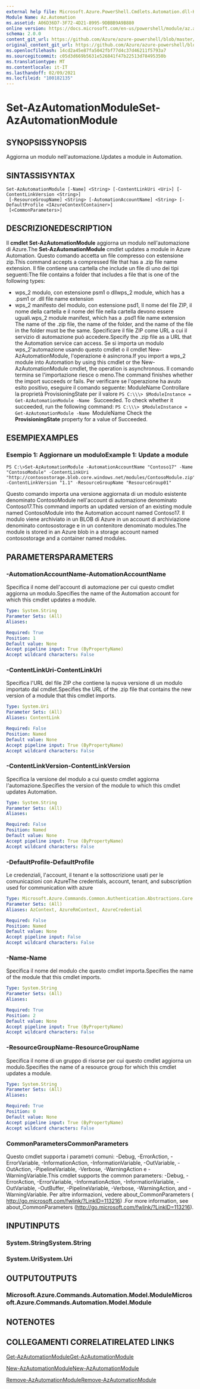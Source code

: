 ```yaml
---
external help file: Microsoft.Azure.PowerShell.Cmdlets.Automation.dll-Help.xml
Module Name: Az.Automation
ms.assetid: A06D36D7-3F72-4D21-8995-9DBBB9A9B880
online version: https://docs.microsoft.com/en-us/powershell/module/az.automation/set-azautomationmodule
schema: 2.0.0
content_git_url: https://github.com/Azure/azure-powershell/blob/master/src/Automation/Automation/help/Set-AzAutomationModule.md
original_content_git_url: https://github.com/Azure/azure-powershell/blob/master/src/Automation/Automation/help/Set-AzAutomationModule.md
ms.openlocfilehash: 14cd2a45e87fa5042fbf77d4c37d46211f5793a7
ms.sourcegitcommit: c05d3d669b5631e526841f47b22513d78495350b
ms.translationtype: MT
ms.contentlocale: it-IT
ms.lasthandoff: 02/09/2021
ms.locfileid: "100182135"
---
```

# <span data-ttu-id="b1c3c-101">Set-AzAutomationModule</span><span class="sxs-lookup"><span data-stu-id="b1c3c-101">Set-AzAutomationModule</span></span>

## <span data-ttu-id="b1c3c-102">SYNOPSIS</span><span class="sxs-lookup"><span data-stu-id="b1c3c-102">SYNOPSIS</span></span>
<span data-ttu-id="b1c3c-103">Aggiorna un modulo nell'automazione.</span><span class="sxs-lookup"><span data-stu-id="b1c3c-103">Updates a module in Automation.</span></span>

## <span data-ttu-id="b1c3c-104">SINTASSI</span><span class="sxs-lookup"><span data-stu-id="b1c3c-104">SYNTAX</span></span>

```
Set-AzAutomationModule [-Name] <String> [-ContentLinkUri <Uri>] [-ContentLinkVersion <String>]
 [-ResourceGroupName] <String> [-AutomationAccountName] <String> [-DefaultProfile <IAzureContextContainer>]
 [<CommonParameters>]
```

## <span data-ttu-id="b1c3c-105">DESCRIZIONE</span><span class="sxs-lookup"><span data-stu-id="b1c3c-105">DESCRIPTION</span></span>
<span data-ttu-id="b1c3c-106">Il **cmdlet Set-AzAutomationModule** aggiorna un modulo nell'automazione di Azure.</span><span class="sxs-lookup"><span data-stu-id="b1c3c-106">The **Set-AzAutomationModule** cmdlet updates a module in Azure Automation.</span></span>
<span data-ttu-id="b1c3c-107">Questo comando accetta un file compresso con estensione zip.</span><span class="sxs-lookup"><span data-stu-id="b1c3c-107">This command accepts a compressed file that has a .zip file name extension.</span></span>
<span data-ttu-id="b1c3c-108">Il file contiene una cartella che include un file di uno dei tipi seguenti:</span><span class="sxs-lookup"><span data-stu-id="b1c3c-108">The file contains a folder that includes a file that is one of the following types:</span></span> 
- <span data-ttu-id="b1c3c-109">wps_2 modulo, con estensione psm1 o dll</span><span class="sxs-lookup"><span data-stu-id="b1c3c-109">wps_2 module, which has a .psm1 or .dll file name extension</span></span> 
- <span data-ttu-id="b1c3c-110">wps_2 manifesto del modulo, con estensione psd1, Il nome del file ZIP, il nome della cartella e il nome del file nella cartella devono essere uguali.</span><span class="sxs-lookup"><span data-stu-id="b1c3c-110">wps_2 module manifest, which has a .psd1 file name extension The name of the .zip file, the name of the folder, and the name of the file in the folder must be the same.</span></span>
<span data-ttu-id="b1c3c-111">Specificare il file ZIP come URL a cui il servizio di automazione può accedere.</span><span class="sxs-lookup"><span data-stu-id="b1c3c-111">Specify the .zip file as a URL that the Automation service can access.</span></span>
<span data-ttu-id="b1c3c-112">Se si importa un modulo wps_2'automazione usando questo cmdlet o il cmdlet New-AzAutomationModule, l'operazione è asincrona.</span><span class="sxs-lookup"><span data-stu-id="b1c3c-112">If you import a wps_2 module into Automation by using this cmdlet or the New-AzAutomationModule cmdlet, the operation is asynchronous.</span></span>
<span data-ttu-id="b1c3c-113">Il comando termina se l'importazione riesce o meno.</span><span class="sxs-lookup"><span data-stu-id="b1c3c-113">The command finishes whether the import succeeds or fails.</span></span>
<span data-ttu-id="b1c3c-114">Per verificare se l'operazione ha avuto esito positivo, eseguire il comando seguente: ModuleName Controllare la proprietà ProvisioningState per il valore `PS C:\\\> $ModuleInstance = Get-AzAutomationModule -Name ` Succeeded. </span><span class="sxs-lookup"><span data-stu-id="b1c3c-114">To check whether it succeeded, run the following command: `PS C:\\\> $ModuleInstance = Get-AzAutomationModule -Name `ModuleName Check the **ProvisioningState** property for a value of Succeeded.</span></span>

## <span data-ttu-id="b1c3c-115">ESEMPI</span><span class="sxs-lookup"><span data-stu-id="b1c3c-115">EXAMPLES</span></span>

### <span data-ttu-id="b1c3c-116">Esempio 1: Aggiornare un modulo</span><span class="sxs-lookup"><span data-stu-id="b1c3c-116">Example 1: Update a module</span></span>
```
PS C:\>Set-AzAutomationModule -AutomationAccountName "Contoso17" -Name "ContosoModule" -ContentLinkUri "http://contosostorage.blob.core.windows.net/modules/ContosoModule.zip" -ContentLinkVersion "1.1" -ResourceGroupName "ResourceGroup01"
```

<span data-ttu-id="b1c3c-117">Questo comando importa una versione aggiornata di un modulo esistente denominato ContosoModule nell'account di automazione denominato Contoso17.</span><span class="sxs-lookup"><span data-stu-id="b1c3c-117">This command imports an updated version of an existing module named ContosoModule into the Automation account named Contoso17.</span></span>  <span data-ttu-id="b1c3c-118">Il modulo viene archiviato in un BLOB di Azure in un account di archiviazione denominato contosostorage e in un contenitore denominato modules.</span><span class="sxs-lookup"><span data-stu-id="b1c3c-118">The module is stored in an Azure blob in a storage account named contosostorage and a container named modules.</span></span>

## <span data-ttu-id="b1c3c-119">PARAMETERS</span><span class="sxs-lookup"><span data-stu-id="b1c3c-119">PARAMETERS</span></span>

### <span data-ttu-id="b1c3c-120">-AutomationAccountName</span><span class="sxs-lookup"><span data-stu-id="b1c3c-120">-AutomationAccountName</span></span>
<span data-ttu-id="b1c3c-121">Specifica il nome dell'account di automazione per cui questo cmdlet aggiorna un modulo.</span><span class="sxs-lookup"><span data-stu-id="b1c3c-121">Specifies the name of the Automation account for which this cmdlet updates a module.</span></span>

```yaml
Type: System.String
Parameter Sets: (All)
Aliases:

Required: True
Position: 1
Default value: None
Accept pipeline input: True (ByPropertyName)
Accept wildcard characters: False
```

### <span data-ttu-id="b1c3c-122">-ContentLinkUri</span><span class="sxs-lookup"><span data-stu-id="b1c3c-122">-ContentLinkUri</span></span>
<span data-ttu-id="b1c3c-123">Specifica l'URL del file ZIP che contiene la nuova versione di un modulo importato dal cmdlet.</span><span class="sxs-lookup"><span data-stu-id="b1c3c-123">Specifies the URL of the .zip file that contains the new version of a module that this cmdlet imports.</span></span>

```yaml
Type: System.Uri
Parameter Sets: (All)
Aliases: ContentLink

Required: False
Position: Named
Default value: None
Accept pipeline input: True (ByPropertyName)
Accept wildcard characters: False
```

### <span data-ttu-id="b1c3c-124">-ContentLinkVersion</span><span class="sxs-lookup"><span data-stu-id="b1c3c-124">-ContentLinkVersion</span></span>
<span data-ttu-id="b1c3c-125">Specifica la versione del modulo a cui questo cmdlet aggiorna l'automazione.</span><span class="sxs-lookup"><span data-stu-id="b1c3c-125">Specifies the version of the module to which this cmdlet updates Automation.</span></span>

```yaml
Type: System.String
Parameter Sets: (All)
Aliases:

Required: False
Position: Named
Default value: None
Accept pipeline input: True (ByPropertyName)
Accept wildcard characters: False
```

### <span data-ttu-id="b1c3c-126">-DefaultProfile</span><span class="sxs-lookup"><span data-stu-id="b1c3c-126">-DefaultProfile</span></span>
<span data-ttu-id="b1c3c-127">Le credenziali, l'account, il tenant e la sottoscrizione usati per le comunicazioni con Azure</span><span class="sxs-lookup"><span data-stu-id="b1c3c-127">The credentials, account, tenant, and subscription used for communication with azure</span></span>

```yaml
Type: Microsoft.Azure.Commands.Common.Authentication.Abstractions.Core.IAzureContextContainer
Parameter Sets: (All)
Aliases: AzContext, AzureRmContext, AzureCredential

Required: False
Position: Named
Default value: None
Accept pipeline input: False
Accept wildcard characters: False
```

### <span data-ttu-id="b1c3c-128">-Name</span><span class="sxs-lookup"><span data-stu-id="b1c3c-128">-Name</span></span>
<span data-ttu-id="b1c3c-129">Specifica il nome del modulo che questo cmdlet importa.</span><span class="sxs-lookup"><span data-stu-id="b1c3c-129">Specifies the name of the module that this cmdlet imports.</span></span>

```yaml
Type: System.String
Parameter Sets: (All)
Aliases:

Required: True
Position: 2
Default value: None
Accept pipeline input: True (ByPropertyName)
Accept wildcard characters: False
```

### <span data-ttu-id="b1c3c-130">-ResourceGroupName</span><span class="sxs-lookup"><span data-stu-id="b1c3c-130">-ResourceGroupName</span></span>
<span data-ttu-id="b1c3c-131">Specifica il nome di un gruppo di risorse per cui questo cmdlet aggiorna un modulo.</span><span class="sxs-lookup"><span data-stu-id="b1c3c-131">Specifies the name of a resource group for which this cmdlet updates a module.</span></span>

```yaml
Type: System.String
Parameter Sets: (All)
Aliases:

Required: True
Position: 0
Default value: None
Accept pipeline input: True (ByPropertyName)
Accept wildcard characters: False
```

### <span data-ttu-id="b1c3c-132">CommonParameters</span><span class="sxs-lookup"><span data-stu-id="b1c3c-132">CommonParameters</span></span>
<span data-ttu-id="b1c3c-133">Questo cmdlet supporta i parametri comuni: -Debug, -ErrorAction, -ErrorVariable, -InformationAction, -InformationVariable, -OutVariable, -OutAction, -PipelineVariable, -Verbose, -WarningAction e -WarningVariable.</span><span class="sxs-lookup"><span data-stu-id="b1c3c-133">This cmdlet supports the common parameters: -Debug, -ErrorAction, -ErrorVariable, -InformationAction, -InformationVariable, -OutVariable, -OutBuffer, -PipelineVariable, -Verbose, -WarningAction, and -WarningVariable.</span></span> <span data-ttu-id="b1c3c-134">Per altre informazioni, vedere about_CommonParameters ( http://go.microsoft.com/fwlink/?LinkID=113216) .</span><span class="sxs-lookup"><span data-stu-id="b1c3c-134">For more information, see about_CommonParameters (http://go.microsoft.com/fwlink/?LinkID=113216).</span></span>

## <span data-ttu-id="b1c3c-135">INPUT</span><span class="sxs-lookup"><span data-stu-id="b1c3c-135">INPUTS</span></span>

### <span data-ttu-id="b1c3c-136">System.String</span><span class="sxs-lookup"><span data-stu-id="b1c3c-136">System.String</span></span>

### <span data-ttu-id="b1c3c-137">System.Uri</span><span class="sxs-lookup"><span data-stu-id="b1c3c-137">System.Uri</span></span>

## <span data-ttu-id="b1c3c-138">OUTPUT</span><span class="sxs-lookup"><span data-stu-id="b1c3c-138">OUTPUTS</span></span>

### <span data-ttu-id="b1c3c-139">Microsoft.Azure.Commands.Automation.Model.Module</span><span class="sxs-lookup"><span data-stu-id="b1c3c-139">Microsoft.Azure.Commands.Automation.Model.Module</span></span>

## <span data-ttu-id="b1c3c-140">NOTE</span><span class="sxs-lookup"><span data-stu-id="b1c3c-140">NOTES</span></span>

## <span data-ttu-id="b1c3c-141">COLLEGAMENTI CORRELATI</span><span class="sxs-lookup"><span data-stu-id="b1c3c-141">RELATED LINKS</span></span>

[<span data-ttu-id="b1c3c-142">Get-AzAutomationModule</span><span class="sxs-lookup"><span data-stu-id="b1c3c-142">Get-AzAutomationModule</span></span>](./Get-AzAutomationModule.md)

[<span data-ttu-id="b1c3c-143">New-AzAutomationModule</span><span class="sxs-lookup"><span data-stu-id="b1c3c-143">New-AzAutomationModule</span></span>](./New-AzAutomationModule.md)

[<span data-ttu-id="b1c3c-144">Remove-AzAutomationModule</span><span class="sxs-lookup"><span data-stu-id="b1c3c-144">Remove-AzAutomationModule</span></span>](./Remove-AzAutomationModule.md)


